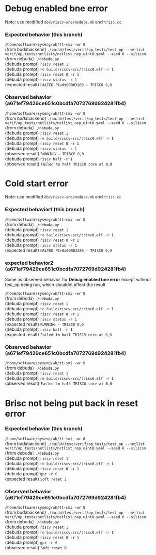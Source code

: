 # Debug enabled bne error

Note: use modified ``dbd/riscv-src/module.mk`` and ``trisc.cc``

### Expected behavior (this branch)

``/home/software/syseng/wh/tt-smi -wr 0``  
(from budabackend) ``./build/test/verif/op_tests/test_op --netlist verif/op_tests/netlists/netlist_nop_uint8.yaml --seed 0 --silicon``  
(from debuda) ``./debuda.py``  
(debuda prompt) ``riscv reset 1``  
(debuda prompt) ``re build/riscv-src/trisc0.elf -r 1``  
(debuda prompt) ``riscv reset 0 -r 1``  
(debuda prompt) ``riscv status -r 1``  
(expected result) ``HALTED PC=0x00003280 - TRISC0 0,0``

### Observed behavior (a671ef79429ce651c0bcdfa7072769d924281fb4)

``/home/software/syseng/wh/tt-smi -wr 0``  
(from budabackend) ``./build/test/verif/op_tests/test_op --netlist verif/op_tests/netlists/netlist_nop_uint8.yaml --seed 0 --silicon``  
(from debuda) ``./debuda.py``  
(debuda prompt) ``riscv reset 1``  
(debuda prompt) ``re build/riscv-src/trisc0.elf -r 1``  
(debuda prompt) ``riscv reset 0 -r 1``  
(debuda prompt) ``riscv status -r 1``  
(observed result) ``RUNNING - TRISC0 0,0``  
(debuda prompt) ``riscv halt -r 1``  
(observed result) ``Failed to halt TRISC0 core at 0,0``

# Cold start error

Note: use modified ``dbd/riscv-src/module.mk`` and ``trisc.cc``

### Expected behavior1 (this branch)

``/home/software/syseng/wh/tt-smi -wr 0``  
(from debuda) ``./debuda.py``  
(debuda prompt) ``riscv reset 1``  
(debuda prompt) ``re build/riscv-src/trisc0.elf -r 1``  
(debuda prompt) ``riscv reset 0 -r 1``  
(debuda prompt) ``riscv status -r 1``  
(expected result) ``HALTED PC=0x00003280 - TRISC0 0,0``

### expected behavior2 (a671ef79429ce651c0bcdfa7072769d924281fb4)

Same as observed behavior for **Debug enabled bne error** except without test_op being run, which shouldnt affect the result

``/home/software/syseng/wh/tt-smi -wr 0``  
(from debuda) ``./debuda.py``  
(debuda prompt) ``riscv reset 1``  
(debuda prompt) ``re build/riscv-src/trisc0.elf -r 1``  
(debuda prompt) ``riscv reset 0 -r 1``  
(debuda prompt) ``riscv status -r 1``  
(expected result) ``RUNNING - TRISC0 0,0``  
(debuda prompt) ``riscv halt -r 1``  
(expected result) ``Failed to halt TRISC0 core at 0,0``

### Observed behavior (a671ef79429ce651c0bcdfa7072769d924281fb4)

``/home/software/syseng/wh/tt-smi -wr 0``  
(from debuda) ``./debuda.py``  
(debuda prompt) ``riscv reset 1``  
(debuda prompt) ``re build/riscv-src/trisc0.elf -r 1``  
(observed result) ``Failed to halt TRISC0 core at 0,0``

# Brisc not being put back in reset error

### Expected behavior (this branch)

``/home/software/syseng/wh/tt-smi -wr 0``  
(from budabackend) ``./build/test/verif/op_tests/test_op --netlist verif/op_tests/netlists/netlist_nop_uint8.yaml --seed 0 --silicon``  
(from debuda) ``./debuda.py``  
(debuda prompt) ``riscv reset 1``  
(debuda prompt) ``re build/riscv-src/trisc0.elf -r 1``  
(debuda prompt) ``riscv reset 0 -r 1``  
(debuda prompt) ``gpr -r 0``  
(expected result) ``Soft reset 1``  

### Observed behavior (a671ef79429ce651c0bcdfa7072769d924281fb4)

``/home/software/syseng/wh/tt-smi -wr 0``  
(from budabackend) ``./build/test/verif/op_tests/test_op --netlist verif/op_tests/netlists/netlist_nop_uint8.yaml --seed 0 --silicon``  
(from debuda) ``./debuda.py``  
(debuda prompt) ``riscv reset 1``  
(debuda prompt) ``re build/riscv-src/trisc0.elf -r 1``  
(debuda prompt) ``riscv reset 0 -r 1``  
(debuda prompt) ``gpr -r 0``  
(observed result) ``Soft reset 0``
